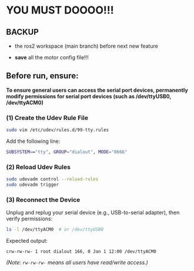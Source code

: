 # YOU MUST DOOOO!!!
## **BACKUP** 

- the ros2 workspace (main branch) before next new feature

- **save** all the motor config file!!!

## Before run, ensure:

**To ensure general users can access the serial port devices, permanently modify permissions for serial port devices (such as /dev/ttyUSB0, /dev/ttyACM0)**

### **(1) Create the Udev Rule File**

```bash
sudo vim /etc/udev/rules.d/99-tty.rules  
```

Add the following line:

```bash
SUBSYSTEM=="tty", GROUP="dialout", MODE="0666"  
```

### **(2) Reload Udev Rules**

```bash
sudo udevadm control --reload-rules  
sudo udevadm trigger  
```
### **(3) Reconnect the Device**

Unplug and replug your serial device (e.g., USB-to-serial adapter), then verify permissions:

```bash
ls -l /dev/ttyACM0  # or /dev/ttyUSB0  
```

Expected output:

```
crw-rw-rw- 1 root dialout 166, 0 Jan 1 12:00 /dev/ttyACM0  
```



*(Note: `rw-rw-rw-` means all users have read/write access.)*
